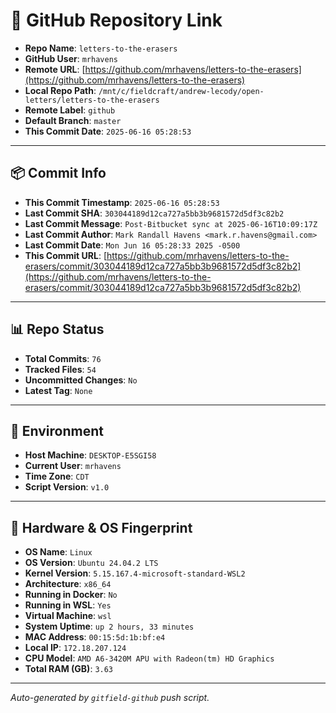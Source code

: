# 🔗 GitHub Repository Link

- **Repo Name**: `letters-to-the-erasers`
- **GitHub User**: `mrhavens`
- **Remote URL**: [https://github.com/mrhavens/letters-to-the-erasers](https://github.com/mrhavens/letters-to-the-erasers)
- **Local Repo Path**: `/mnt/c/fieldcraft/andrew-lecody/open-letters/letters-to-the-erasers`
- **Remote Label**: `github`
- **Default Branch**: `master`
- **This Commit Date**: `2025-06-16 05:28:53`

---

## 📦 Commit Info

- **This Commit Timestamp**: `2025-06-16 05:28:53`
- **Last Commit SHA**: `303044189d12ca727a5bb3b9681572d5df3c82b2`
- **Last Commit Message**: `Post-Bitbucket sync at 2025-06-16T10:09:17Z`
- **Last Commit Author**: `Mark Randall Havens <mark.r.havens@gmail.com>`
- **Last Commit Date**: `Mon Jun 16 05:28:33 2025 -0500`
- **This Commit URL**: [https://github.com/mrhavens/letters-to-the-erasers/commit/303044189d12ca727a5bb3b9681572d5df3c82b2](https://github.com/mrhavens/letters-to-the-erasers/commit/303044189d12ca727a5bb3b9681572d5df3c82b2)

---

## 📊 Repo Status

- **Total Commits**: `76`
- **Tracked Files**: `54`
- **Uncommitted Changes**: `No`
- **Latest Tag**: `None`

---

## 🧭 Environment

- **Host Machine**: `DESKTOP-E5SGI58`
- **Current User**: `mrhavens`
- **Time Zone**: `CDT`
- **Script Version**: `v1.0`

---

## 🧬 Hardware & OS Fingerprint

- **OS Name**: `Linux`
- **OS Version**: `Ubuntu 24.04.2 LTS`
- **Kernel Version**: `5.15.167.4-microsoft-standard-WSL2`
- **Architecture**: `x86_64`
- **Running in Docker**: `No`
- **Running in WSL**: `Yes`
- **Virtual Machine**: `wsl`
- **System Uptime**: `up 2 hours, 33 minutes`
- **MAC Address**: `00:15:5d:1b:bf:e4`
- **Local IP**: `172.18.207.124`
- **CPU Model**: `AMD A6-3420M APU with Radeon(tm) HD Graphics`
- **Total RAM (GB)**: `3.63`

---

_Auto-generated by `gitfield-github` push script._
